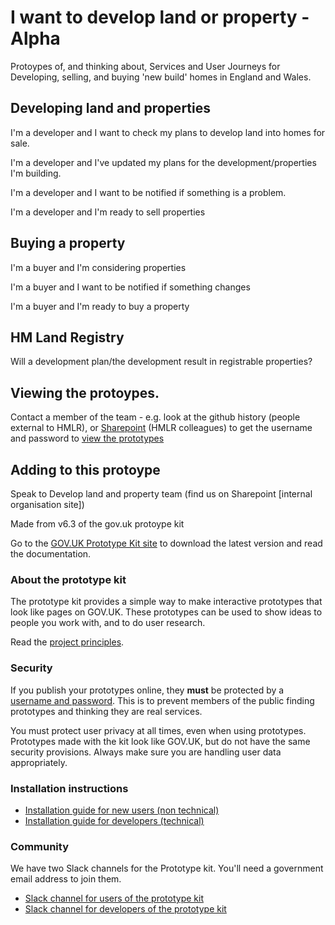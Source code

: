 # I want to develop land or property - Alpha

Protoypes of, and thinking about, Services and User Journeys for Developing, selling, and buying 'new build' homes in England and Wales.


## Developing land and properties

I'm a developer and I want to check my plans to develop land into homes for sale.

I'm a developer and I've updated my plans for the development/properties I'm building.

I'm a developer and I want to be notified if something is a problem.

I'm a developer and I'm ready to sell properties


## Buying a property

I'm a buyer and I'm considering properties

I'm a buyer and I want to be notified if something changes

I'm a buyer and I'm ready to buy a property

## HM Land Registry

Will a development plan/the development result in registrable properties?



## Viewing the protoypes.

Contact a member of the team - e.g. look at the github history (people external to HMLR), or [Sharepoint](https://landregistryuk.sharepoint.com/sites/NewBuildsDiscovery) (HMLR colleagues) to get the username and password to [view the prototypes](https://develop-property-alpha.herokuapp.com)



## Adding to this protoype

Speak to Develop land and property team (find us on Sharepoint [internal organisation site])

Made from v6.3 of the gov.uk protoype kit

Go to the [GOV.UK Prototype Kit site](https://govuk-prototype-kit.herokuapp.com/docs) to download the latest version and read the documentation.

### About the prototype kit

The prototype kit provides a simple way to make interactive prototypes that look like pages on GOV.UK. These prototypes can be used to show ideas to people you work with, and to do user research.

Read the [project principles](https://govuk-prototype-kit.herokuapp.com/docs/principles).

### Security

If you publish your prototypes online, they **must** be protected by a [username and password](https://govuk-prototype-kit.herokuapp.com/docs/publishing-on-heroku). This is to prevent members of the public finding prototypes and thinking they are real services.

You must protect user privacy at all times, even when using prototypes. Prototypes made with the kit look like GOV.UK, but do not have the same security provisions. Always make sure you are handling user data appropriately.

### Installation instructions

- [Installation guide for new users (non technical)](https://govuk-prototype-kit.herokuapp.com/docs/install/introduction)
- [Installation guide for developers (technical)](https://govuk-prototype-kit.herokuapp.com/docs/install/developer-install-instructions)

### Community

We have two Slack channels for the Prototype kit. You'll need a government email address to join them.

* [Slack channel for users of the prototype kit](https://ukgovernmentdigital.slack.com/messages/prototype-kit/)
* [Slack channel for developers of the prototype kit](https://ukgovernmentdigital.slack.com/messages/prototype-kit-dev/)

